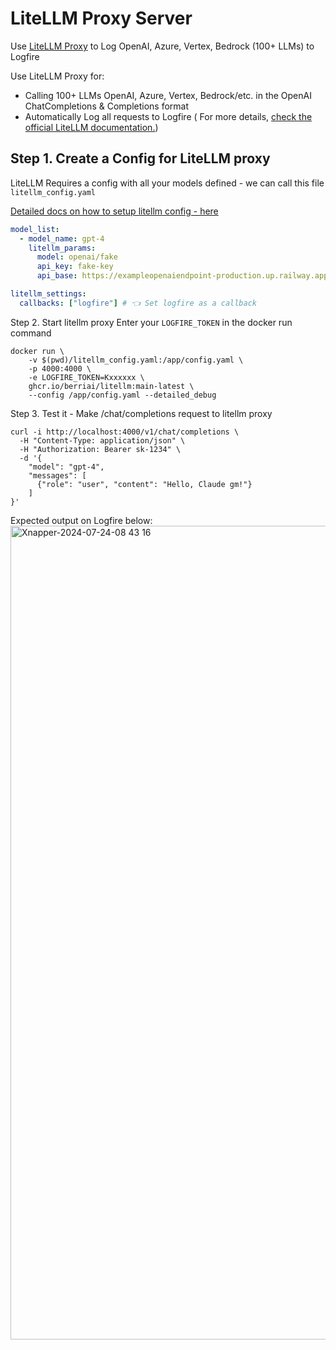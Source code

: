 # LiteLLM Proxy Server

Use [LiteLLM Proxy](https://docs.litellm.ai/docs/simple_proxy) to Log OpenAI, Azure, Vertex, Bedrock (100+ LLMs) to Logfire

Use LiteLLM Proxy for:
- Calling 100+ LLMs OpenAI, Azure, Vertex, Bedrock/etc. in the OpenAI ChatCompletions & Completions format
- Automatically Log all requests to Logfire (
For more details, [check the official LiteLLM documentation.](https://docs.litellm.ai/docs/observability/logfire_integration))


## Step 1. Create a Config for LiteLLM proxy

LiteLLM Requires a config with all your models defined - we can call this file `litellm_config.yaml`

[Detailed docs on how to setup litellm config - here](https://docs.litellm.ai/docs/proxy/configs)

```yaml
model_list:
  - model_name: gpt-4
    litellm_params:
      model: openai/fake
      api_key: fake-key
      api_base: https://exampleopenaiendpoint-production.up.railway.app/ # this is a working fake OpenAI endpoint setup by litellm. use this for testing only

litellm_settings:
  callbacks: ["logfire"] # 👈 Set logfire as a callback
```

Step 2. Start litellm proxy
Enter your `LOGFIRE_TOKEN` in the docker run command
```shell
docker run \
    -v $(pwd)/litellm_config.yaml:/app/config.yaml \
    -p 4000:4000 \
    -e LOGFIRE_TOKEN=Kxxxxxx \
    ghcr.io/berriai/litellm:main-latest \
    --config /app/config.yaml --detailed_debug
```

Step 3. Test it - Make /chat/completions request to litellm proxy

```shell
curl -i http://localhost:4000/v1/chat/completions \
  -H "Content-Type: application/json" \
  -H "Authorization: Bearer sk-1234" \
  -d '{
    "model": "gpt-4",
    "messages": [
      {"role": "user", "content": "Hello, Claude gm!"}
    ]
}'
```

Expected output on Logfire below:
<img width="1302" alt="Xnapper-2024-07-24-08 43 16" src="https://github.com/user-attachments/assets/a1cc7841-dfc4-4f13-9d7b-9686668f2d34">





